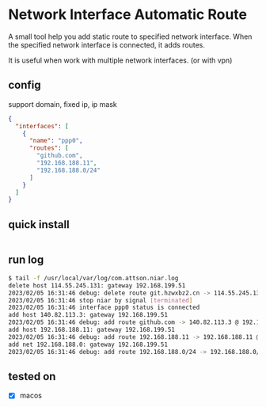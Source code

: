 # Network Interface Automatic Route

A small tool help you add static route to specified network interface. When the specified network interface is
connected, it adds routes.

It is useful when work with multiple network interfaces. (or with vpn)

## config

support domain, fixed ip, ip mask

```json
{
  "interfaces": [
    {
      "name": "ppp0",
      "routes": [
        "github.com",
        "192.168.188.11",
        "192.168.188.0/24"
      ]
    }
  ]
}
```

## quick install

```bash

```

## run log

```bash
$ tail -f /usr/local/var/log/com.attson.niar.log
delete host 114.55.245.131: gateway 192.168.199.51
2023/02/05 16:31:46 debug: delete route git.hzwxbz2.cn -> 114.55.245.131 @ 192.168.199.51
2023/02/05 16:31:46 stop niar by signal [terminated]
2023/02/05 16:31:46 interface ppp0 status is connected
add host 140.82.113.3: gateway 192.168.199.51
2023/02/05 16:31:46 debug: add route github.com -> 140.82.113.3 @ 192.168.199.51
add host 192.168.188.11: gateway 192.168.199.51
2023/02/05 16:31:46 debug: add route 192.168.188.11 -> 192.168.188.11 @ 192.168.199.51
add net 192.168.188.0: gateway 192.168.199.51
2023/02/05 16:31:46 debug: add route 192.168.188.0/24 -> 192.168.188.0/24 @ 192.168.199.51
```

## tested on

- [x] macos